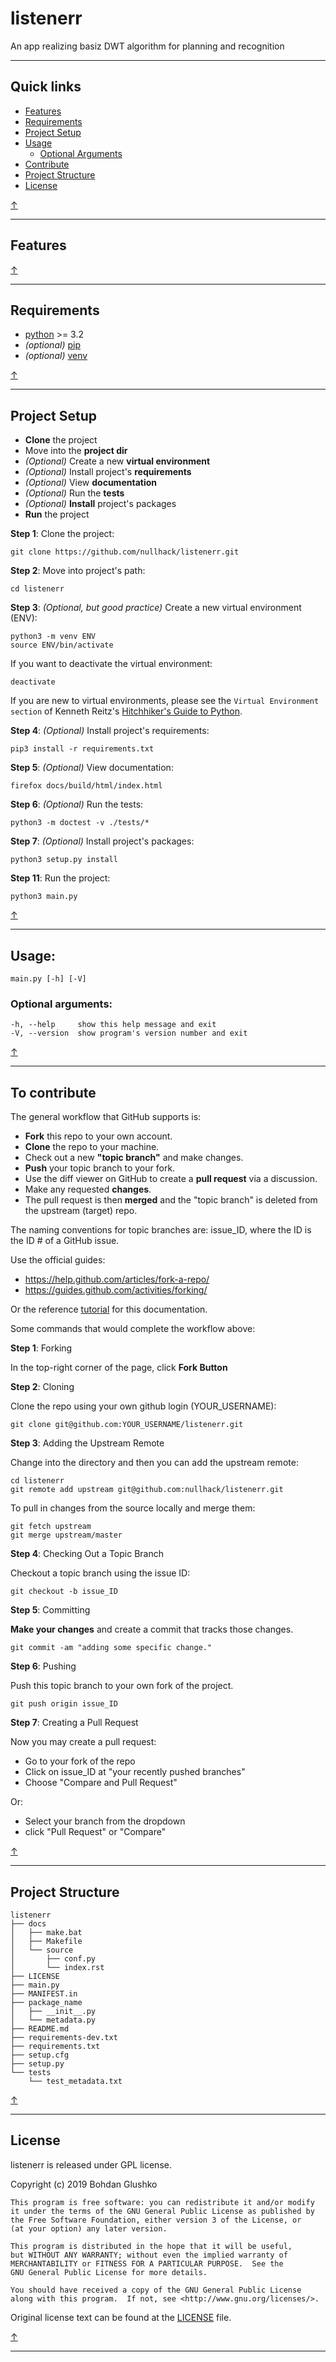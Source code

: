 # listenerr

An app realizing basiz DWT algorithm for planning and recognition

----

## Quick links
- [Features](#features)
- [Requirements](#requirements)
- [Project Setup](#project-setup)
- [Usage](#usage)
  - [Optional Arguments](#optional-arguments)
- [Contribute](#to-contribute)
- [Project Structure](#project-structure)
- [License](#license)

[↑](#listenerr)

----

## Features

[↑](#quick-links)

----

## Requirements

* [python](https://www.python.org/download/releases/3.0/) >= 3.2
* *(optional)* [pip](https://pypi.python.org/pypi/pip/)
* *(optional)* [venv](https://docs.python.org/3/library/venv.html)

[↑](#quick-links)

----

## Project Setup

* **Clone** the project
* Move into the **project dir**
* *(Optional)* Create a new **virtual environment**
* *(Optional)* Install project's **requirements**
* *(Optional)* View **documentation**
* *(Optional)* Run the **tests**
* *(Optional)* **Install** project's packages
* **Run** the project

**Step 1**: Clone the project:

    git clone https://github.com/nullhack/listenerr.git

**Step 2**: Move into project's path:

    cd listenerr

**Step 3**: *(Optional, but good practice)* Create a new virtual environment (ENV):
  
    python3 -m venv ENV
    source ENV/bin/activate

If you want to deactivate the virtual environment:

    deactivate

If you are new to virtual environments, please see the `Virtual Environment section` of Kenneth Reitz's [Hitchhiker's Guide to Python](http://docs.python-guide.org/en/latest/).

**Step 4**: *(Optional)* Install project's requirements:

    pip3 install -r requirements.txt

**Step 5**: *(Optional)* View documentation:

    firefox docs/build/html/index.html

**Step 6**: *(Optional)* Run the tests:

    python3 -m doctest -v ./tests/*
    
**Step 7**: *(Optional)* Install project's packages:

    python3 setup.py install

**Step 11**: Run the project:

    python3 main.py

[↑](#quick-links)

----

## Usage: 

    main.py [-h] [-V]

### Optional arguments:

    -h, --help     show this help message and exit
    -V, --version  show program's version number and exit

[↑](#quick-links)

----

## To contribute

The general workflow that GitHub supports is:

* **Fork** this repo to your own account.
* **Clone** the repo to your machine.
* Check out a new **"topic branch"** and make changes.
* **Push** your topic branch to your fork.
* Use the diff viewer on GitHub to create a **pull request** via a discussion.
* Make any requested **changes**.
* The pull request is then **merged** and the "topic branch" is deleted from the upstream (target) repo.

The naming conventions for topic branches are: issue_ID, where the ID  is the ID # of a GitHub issue.

Use the official guides:

* https://help.github.com/articles/fork-a-repo/
* https://guides.github.com/activities/forking/

Or the reference [tutorial](https://code.tutsplus.com/tutorials/how-to-collaborate-on-github--net-34267) for this documentation.

Some commands that would complete the workflow above:

**Step 1**: Forking

In the top-right corner of the page, click **Fork Button**

**Step 2**: Cloning

Clone the repo using your own github login (YOUR_USERNAME):

    git clone git@github.com:YOUR_USERNAME/listenerr.git

**Step 3**: Adding the Upstream Remote

Change into the directory and then you can add the upstream remote:

    cd listenerr
    git remote add upstream git@github.com:nullhack/listenerr.git

To pull in changes from the source locally and merge them:

    git fetch upstream
    git merge upstream/master

**Step 4**: Checking Out a Topic Branch

Checkout a topic branch using the issue ID:

    git checkout -b issue_ID

**Step 5**: Committing

**Make your changes** and create a commit that tracks those changes.

    git commit -am "adding some specific change."

**Step 6**: Pushing

Push this topic branch to your own fork of the project.

    git push origin issue_ID

**Step 7**: Creating a Pull Request

Now you may create a pull request:

* Go to your fork of the repo
* Click on issue_ID at  "your recently pushed branches" 
* Choose "Compare and Pull Request"

Or:

* Select your branch from the dropdown
* click "Pull Request" or "Compare"

[↑](#quick-links)

----

## Project Structure

    listenerr
    ├── docs
    │   ├── make.bat
    │   ├── Makefile
    │   └── source
    │       ├── conf.py
    │       └── index.rst
    ├── LICENSE
    ├── main.py
    ├── MANIFEST.in
    ├── package_name
    │   ├── __init__.py
    │   └── metadata.py
    ├── README.md
    ├── requirements-dev.txt
    ├── requirements.txt
    ├── setup.cfg
    ├── setup.py
    └── tests
        └── test_metadata.txt

[↑](#quick-links)

----

## License

listenerr is released under GPL license.

Copyright (c) 2019 Bohdan Glushko

    This program is free software: you can redistribute it and/or modify
    it under the terms of the GNU General Public License as published by
    the Free Software Foundation, either version 3 of the License, or
    (at your option) any later version.

    This program is distributed in the hope that it will be useful,
    but WITHOUT ANY WARRANTY; without even the implied warranty of
    MERCHANTABILITY or FITNESS FOR A PARTICULAR PURPOSE.  See the
    GNU General Public License for more details.

    You should have received a copy of the GNU General Public License
    along with this program.  If not, see <http://www.gnu.org/licenses/>.

Original license text can be found at the [LICENSE](LICENSE) file.

[↑](#quick-links)

----

